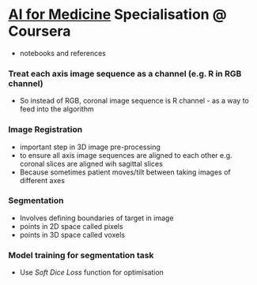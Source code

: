 # [AI for Medicine](https://www.coursera.org/specializations/ai-for-medicine) Specialisation @ Coursera 

* notebooks and references

### Treat each axis image sequence as a channel (e.g. R in RGB channel)
* So instead of RGB, coronal image sequence is R channel - as a way to feed into the algorithm

### Image Registration
* important step in 3D image pre-processing
* to ensure all axis image sequences are aligned to each other e.g. coronal slices are aligned wih sagittal slices
* Because sometimes patient moves/tilt between taking images of different axes

### Segmentation
* Involves defining boundaries of target in image
* points in 2D space called pixels
* points in 3D space called voxels

### Model training for segmentation task
* Use _Soft Dice Loss_ function for optimisation
